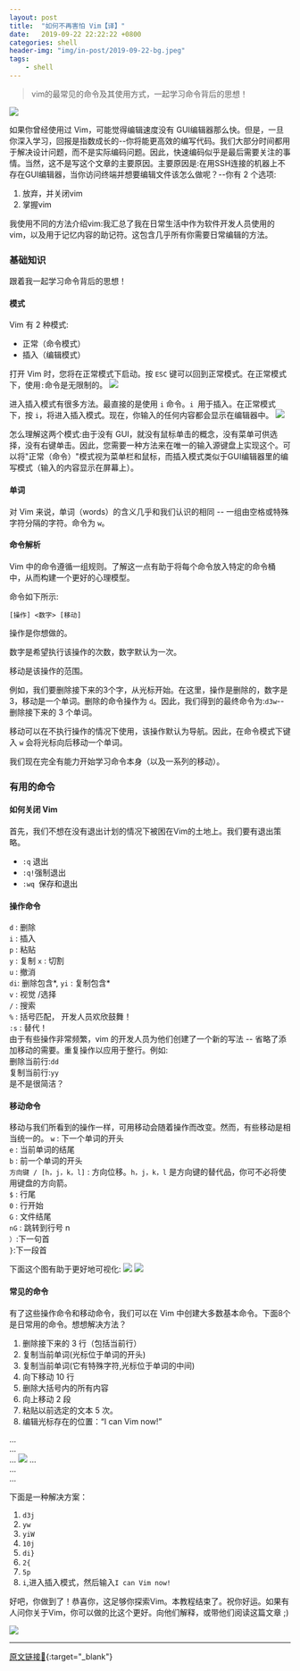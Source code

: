 ```yaml
---
layout: post
title:  "如何不再害怕 Vim【译】"
date:   2019-09-22 22:22:22 +0800
categories: shell
header-img: "img/in-post/2019-09-22-bg.jpeg"
tags:
    - shell
---
```


> vim的最常见的命令及其使用方式，一起学习命令背后的思想！

![](/img/in-post/2019-09-22-bg.jpeg)

如果你曾经使用过 Vim，可能觉得编辑速度没有 GUI编辑器那么快。但是，一旦你深入学习，回报是指数成长的--你将能更高效的编写代码。我们大部分时间都用于解决设计问题，而不是实际编码问题。因此，快速编码似乎是最后需要关注的事情。当然，这不是写这个文章的主要原因。主要原因是:在用SSH连接的机器上不存在GUI编辑器，当你访问终端并想要编辑文件该怎么做呢？--你有 2 个选项:  
1. 放弃，并关闭vim  
2. 掌握vim

我使用不同的方法介绍vim:我汇总了我在日常生活中作为软件开发人员使用的vim，以及用于记忆内容的助记符。这包含几乎所有你需要日常编辑的方法。

### 基础知识
跟着我一起学习命令背后的思想！
#### 模式
Vim 有 2 种模式:
- 正常（命令模式）
- 插入（编辑模式）

打开 Vim 时，您将在正常模式下启动。按 `ESC` 键可以回到正常模式。在正常模式下，使用`:`命令是无限制的。 
![](/img/in-post/2019-09-22-vim-command-mode.png)

进入插入模式有很多方法。最直接的是使用 `i` 命令。`i `用于插入。在正常模式下，按 `i`，将进入插入模式。现在，你输入的任何内容都会显示在编辑器中。
![](/img/in-post/2019-09-22-vim-insert.png)

怎么理解这两个模式:由于没有 GUI，就没有鼠标单击的概念，没有菜单可供选择，没有右键单击。因此，您需要一种方法来在唯一的输入源键盘上实现这个。可以将"正常（命令）"模式视为菜单栏和鼠标，而插入模式类似于GUI编辑器里的编写模式（输入的内容显示在屏幕上）。  

#### 单词
对 Vim 来说，单词（words）的含义几乎和我们认识的相同 -- 一组由空格或特殊字符分隔的字符。命令为 `w`。
#### 命令解析
Vim 中的命令遵循一组规则。了解这一点有助于将每个命令放入特定的命令桶中，从而构建一个更好的心理模型。  

命令如下所示:  

`[操作] <数字> [移动]`

操作是你想做的。  

数字是希望执行该操作的次数，数字默认为一次。  

移动是该操作的范围。  

例如，我们要删除接下来的3个字，从光标开始。在这里，操作是删除的，数字是3，移动是一个单词。删除的命令操作为 `d`。因此，我们得到的最终命令为:`d3w`--删除接下来的 3 个单词。  

移动可以在不执行操作的情况下使用，该操作默认为导航。因此，在命令模式下键入 `w` 会将光标向后移动一个单词。  

我们现在完全有能力开始学习命令本身（以及一系列的移动）。

### 有用的命令
#### 如何关闭 Vim
首先，我们不想在没有退出计划的情况下被困在Vim的土地上。我们要有退出策略。  
- `:q` 退出
- `:q!`强制退出
- `:wq `保存和退出

#### 操作命令
`d` : 删除  
`i` : 插入  
`p` : 粘贴  
`y` : 复制 
`x` : 切割  
`u` : 撤消  
`di`: 删除包含*, `yi` : 复制包含*  
`v` : 视觉 /选择  
`/` : 搜索  
`%` : 括号匹配， 开发人员欢欣鼓舞！  
`:s` : 替代！  
由于有些操作非常频繁，vim 的开发人员为他们创建了一个新的写法 -- 省略了添加移动的需要。重复操作以应用于整行。例如:  
删除当前行:`dd`  
复制当前行:`yy`  
是不是很简洁？  

#### 移动命令
移动与我们所看到的操作一样，可用移动会随着操作而改变。然而，有些移动是相当统一的。
`w` : 下一个单词的开头  
`e` : 当前单词的结尾  
`b` : 前一个单词的开头  
`方向键 / [h，j，k，l]` : 方向位移。`h，j，k，l` 是方向键的替代品，你可不必将使用键盘的方向箭。  
`$` : 行尾  
`0` : 行开始  
`G` : 文件结尾  
`nG` : 跳转到行号 n  
`）`:下一句首  
`}`:下一段首  

下面这个图有助于更好地可视化:
![](/img/in-post/2019-09-22-vim-move.png)
![](/img/in-post/2019-09-22-vim-move-w-W.png)

#### 常见的命令

有了这些操作命令和移动命令，我们可以在 Vim 中创建大多数基本命令。下面8个是日常用的命令。想想解决方法？  

1. 删除接下来的 3 行（包括当前行）
2. 复制当前单词(光标位于单词的开头)
3. 复制当前单词(它有特殊字符,光标位于单词的中间)
4. 向下移动 10 行
5. 删除大括号内的所有内容
6. 向上移动 2 段
7. 粘贴以前选定的文本 5 次。
8. 编辑光标存在的位置：“I can Vim now!”

...   
...  
... 
![](/img/in-post/2019-09-22-wait.jpeg)
...  
...  
...  

下面是一种解决方案：    
1. `d3j`
2. `yw`
3. `yiW` 
4. `10j`
5. `di}`
6. `2{`  
7. `5p` 
8. `i`,进入插入模式，然后输入`I can Vim now!`

好吧，你做到了！恭喜你，这足够你探索Vim。本教程结束了。祝你好运。如果有人问你关于Vim，你可以做的比这个更好。向他们解释，或带他们阅读这篇文章 ;)

![](/img/in-post/2019-09-22-vim-learn.png)

----
[原文链接🔗](https://medium.com/free-code-camp/how-not-to-be-afraid-of-vim-anymore-ec0b7264b0ae){:target="_blank"}
